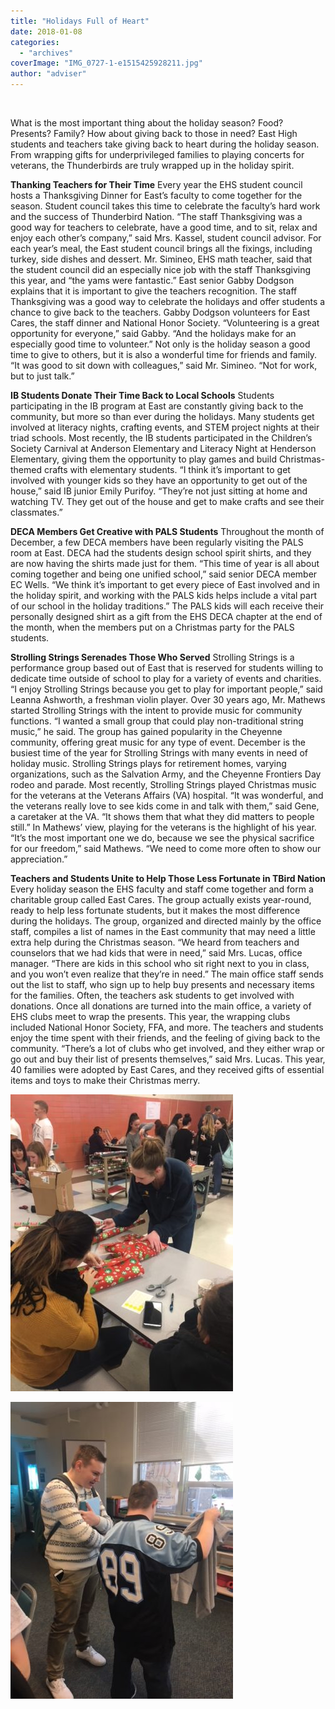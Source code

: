 ```yaml
---
title: "Holidays Full of Heart"
date: 2018-01-08
categories: 
  - "archives"
coverImage: "IMG_0727-1-e1515425928211.jpg"
author: "adviser"
---
```


 

What is the most important thing about the holiday season? Food? Presents? Family? How about giving back to those in need? East High students and teachers take giving back to heart during the holiday season. From wrapping gifts for underprivileged families to playing concerts for veterans, the Thunderbirds are truly wrapped up in the holiday spirit.

**Thanking Teachers for Their Time** Every year the EHS student council hosts a Thanksgiving Dinner for East’s faculty to come together for the season. Student council takes this time to celebrate the faculty’s hard work and the success of Thunderbird Nation. “The staff Thanksgiving was a good way for teachers to celebrate, have a good time, and to sit, relax and enjoy each other’s company,” said Mrs. Kassel, student council advisor. For each year’s meal, the East student council brings all the fixings, including turkey, side dishes and dessert. Mr. Simineo, EHS math teacher, said that the student council did an especially nice job with the staff Thanksgiving this year, and “the yams were fantastic.” East senior Gabby Dodgson explains that it is important to give the teachers recognition. The staff Thanksgiving was a good way to celebrate the holidays and offer students a chance to give back to the teachers. Gabby Dodgson volunteers for East Cares, the staff dinner and National Honor Society. “Volunteering is a great opportunity for everyone,” said Gabby. “And the holidays make for an especially good time to volunteer.” Not only is the holiday season a good time to give to others, but it is also a wonderful time for friends and family. “It was good to sit down with colleagues,” said Mr. Simineo. “Not for work, but to just talk.”

**IB Students Donate Their Time Back to Local Schools** Students participating in the IB program at East are constantly giving back to the community, but more so than ever during the holidays. Many students get involved at literacy nights, crafting events, and STEM project nights at their triad schools. Most recently, the IB students participated in the Children’s Society Carnival at Anderson Elementary and Literacy Night at Henderson Elementary, giving them the opportunity to play games and build Christmas-themed crafts with elementary students. “I think it’s important to get involved with younger kids so they have an opportunity to get out of the house,” said IB junior Emily Purifoy. “They’re not just sitting at home and watching TV. They get out of the house and get to make crafts and see their classmates.”

**DECA Members Get Creative with PALS Students** Throughout the month of December, a few DECA members have been regularly visiting the PALS room at East. DECA had the students design school spirit shirts, and they are now having the shirts made just for them. “This time of year is all about coming together and being one unified school,” said senior DECA member EC Wells. “We think it’s important to get every piece of East involved and in the holiday spirit, and working with the PALS kids helps include a vital part of our school in the holiday traditions.” The PALS kids will each receive their personally designed shirt as a gift from the EHS DECA chapter at the end of the month, when the members put on a Christmas party for the PALS students.

**Strolling Strings Serenades Those Who Served** Strolling Strings is a performance group based out of East that is reserved for students willing to dedicate time outside of school to play for a variety of events and charities. “I enjoy Strolling Strings because you get to play for important people,” said Leanna Ashworth, a freshman violin player. Over 30 years ago, Mr. Mathews started Strolling Strings with the intent to provide music for community functions. “I wanted a small group that could play non-traditional string music,” he said. The group has gained popularity in the Cheyenne community, offering great music for any type of event. December is the busiest time of the year for Strolling Strings with many events in need of holiday music. Strolling Strings plays for retirement homes, varying organizations, such as the Salvation Army, and the Cheyenne Frontiers Day rodeo and parade. Most recently, Strolling Strings played Christmas music for the veterans at the Veterans Affairs (VA) hospital. “It was wonderful, and the veterans really love to see kids come in and talk with them,” said Gene, a caretaker at the VA. “It shows them that what they did matters to people still.” In Mathews’ view, playing for the veterans is the highlight of his year. “It’s the most important one we do, because we see the physical sacrifice for our freedom,” said Mathews. “We need to come more often to show our appreciation.”

**Teachers and Students Unite to Help Those Less Fortunate in TBird Nation** Every holiday season the EHS faculty and staff come together and form a charitable group called East Cares. The group actually exists year-round, ready to help less fortunate students, but it makes the most difference during the holidays. The group, organized and directed mainly by the office staff, compiles a list of names in the East community that may need a little extra help during the Christmas season. “We heard from teachers and counselors that we had kids that were in need,” said Mrs. Lucas, office manager. “There are kids in this school who sit right next to you in class, and you won’t even realize that they’re in need.” The main office staff sends out the list to staff, who sign up to help buy presents and necessary items for the families. Often, the teachers ask students to get involved with donations. Once all donations are turned into the main office, a variety of EHS clubs meet to wrap the presents. This year, the wrapping clubs included National Honor Society, FFA, and more. The teachers and students enjoy the time spent with their friends, and the feeling of giving back to the community. “There’s a lot of clubs who get involved, and they either wrap or go out and buy their list of presents themselves,” said Mrs. Lucas. This year, 40 families were adopted by East Cares, and they received gifts of essential items and toys to make their Christmas merry.

![](images/IMG_0723-1-e1515425934348-356x475.jpg)

![](images/IMG_0771-1-e1515425906149-356x475.jpg)
